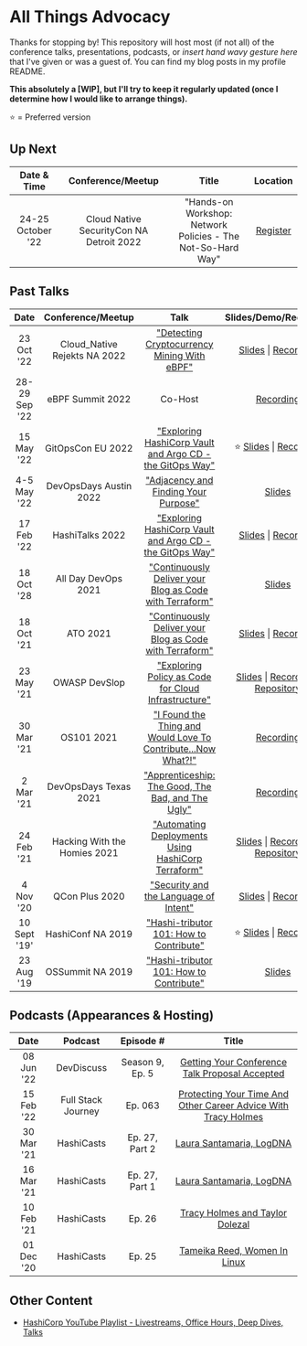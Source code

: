 # All Things Advocacy

Thanks for stopping by! This repository will host most (if not all) of the conference talks, presentations, podcasts, or _insert hand wavy gesture here_ that I've given or was a guest of. You can find my blog posts in my profile README.
  
  **This absolutely a [WIP], but I'll try to keep it regularly updated (once I determine how I would like to arrange things).**
  
 <!--Want me to speak at your event? You can contact me here
 INSERT GOOGLE FORM OR WHATEVS HERE
-->
:star: = Preferred version

## Up Next

Date & Time|Conference/Meetup|Title|Location
:---------:|:---------------:|:---:|:-------:
24-25 October '22 | Cloud Native SecurityCon NA Detroit 2022 | "Hands-on Workshop: Network Policies - The Not-So-Hard Way" | [Register](https://events.linuxfoundation.org/cloud-native-securitycon-north-america/register/)

## Past Talks

Date|Conference/Meetup|Talk|Slides/Demo/Recording
:---------:|:---------------:|:--:|:--------------------:
23 Oct '22 | Cloud_Native Rejekts NA 2022 | ["Detecting Cryptocurrency Mining With eBPF"](https://github.com/tracypholmes/all-things-advocacy/tree/main/detecting-cryptocurrency-mining-ebpf) | [Slides](https://github.com/tracypholmes/all-things-advocacy/blob/main/detecting-cryptocurrency-mining-ebpf/rejekts-tetragon_and_cryptocurrency.pdf) \| [Recording](https://youtu.be/UJsdvmGnpNI?t=17664)
28-29 Sep '22 | eBPF Summit 2022 | Co-Host | [Recording](https://youtube.com/playlist?list=PLDg_GiBbAx-mAwr1P5H4xFEn7X-qWZ2V_)
15 May '22 | GitOpsCon EU 2022 | ["Exploring HashiCorp Vault and Argo CD - the GitOps Way"](https://github.com/tracypholmes/all-things-advocacy/tree/main/vault-and-argocd-gitops#exploring-hashicorp-vault-and-argocd---the-gitops-way) | :star: [Slides](https://github.com/tracypholmes/all-things-advocacy/blob/main/vault-and-argocd-gitops/GitOpsCon%20EU%202022/GitOpsCon%20EU%202022%20-%20Exploring%20Vault%20and%20ArgoCD%20-%20The%20GitOps%20Way.pdf) \| [Recording](https://youtu.be/2camnnjyviw)
4-5 May '22 | DevOpsDays Austin 2022 | ["Adjacency and Finding Your Purpose"](https://github.com/tracypholmes/all-things-advocacy/tree/main/adjacency-and-finding-your-purpose) | [Slides](https://github.com/tracypholmes/all-things-advocacy/blob/main/adjacency-and-finding-your-purpose/Adjacency%and%Finding%Your%Purpose.pdf)
17 Feb '22 | HashiTalks 2022 | ["Exploring HashiCorp Vault and Argo CD - the GitOps Way"](https://github.com/tracypholmes/all-things-advocacy/tree/main/vault-and-argocd-gitops#exploring-hashicorp-vault-and-argocd---the-gitops-way) | [Slides](https://github.com/tracypholmes/all-things-advocacy/blob/main/vault-and-argocd-gitops/HashiTalks%202022/HashiTalks%202022%20-%20Vault%20and%20ArgoCD%20the%20GitOps%20Way.pdf) \| [Recording](https://youtu.be/9ui3giZHaA0)
18 Oct '28 | All Day DevOps 2021 | ["Continuously Deliver your Blog as Code with Terraform"](https://github.com/tracypholmes/all-things-advocacy/tree/main/continuously-deliver-your-blog-as-code-with-terraform) | [Slides](https://github.com/tracypholmes/all-things-advocacy/blob/main/continuously-deliver-your-blog-as-code-with-terraform/Continuously%20Deliver%20your%20Blog%20as%20Code%20with%20Terraform.pdf)
18 Oct '21 | ATO 2021 | ["Continuously Deliver your Blog as Code with Terraform"](https://github.com/tracypholmes/all-things-advocacy/tree/main/continuously-deliver-your-blog-as-code-with-terraform) | [Slides](https://github.com/tracypholmes/all-things-advocacy/blob/main/continuously-deliver-your-blog-as-code-with-terraform/Continuously%20Deliver%20your%20Blog%20as%20Code%20with%20Terraform.pdf) \| [Recording](https://www.youtube.com/watch?v=K2VOQenZEYE)
23 May '21 | OWASP DevSlop | ["Exploring Policy as Code for Cloud Infrastructure"](https://github.com/tracypholmes/all-things-advocacy/tree/main/owasp-devslop-exploring-policy-as-code) | [Slides](https://github.com/tracypholmes/all-things-advocacy/blob/main/owasp-devslop-exploring-policy-as-code/20210523-OWASPDevSlop-PolicyAsCode.pdf) \| [Recording](https://youtu.be/eFGqqTz_5QY) \| [Repository](https://github.com/tracypholmes/policy-as-code-workshop)
30 Mar '21 | OS101 2021 | ["I Found the Thing and Would Love To Contribute...Now What?!"](https://github.com/tracypholmes/all-things-advocacy/tree/main/found-the-thing-would-love-to-contribute) |  [Recording](https://www.youtube.com/watch?v=as_fx_c4uZk&t=551s)
2 Mar '21 | DevOpsDays Texas 2021 | ["Apprenticeship: The Good, The Bad, and The Ugly"](https://github.com/tracypholmes/all-things-advocacy/tree/main/apprenticeship-the-good-the-bad-the-ugly) | [Recording](https://youtu.be/Ji_Dl92D6ps?t=9016)
24 Feb '21 | Hacking With the Homies 2021 | ["Automating Deployments Using HashiCorp Terraform"](https://github.com/tracypholmes/all-things-advocacy/tree/main/automating-deployments-using-hashicorp-terraform) | [Slides](https://github.com/tracypholmes/all-things-advocacy/blob/main/automating-deployments-using-hashicorp-terraform/Automating%20Deployments%20using%20HashiCorp%20Terraform.pdf) \| [Recording](https://www.youtube.com/watch?v=hnMiC7HYjTQ) \| [Repository](https://github.com/tracypholmes/terraform-k8s-demo#automating-deployments-with-terraform-walkthrough)
4 Nov '20 | QCon Plus 2020 | ["Security and the Language of Intent"](https://github.com/tracypholmes/all-things-advocacy/tree/main/security-and-the-language-of-intent) | [Slides](https://github.com/tracypholmes/all-things-advocacy/blob/main/security-and-the-language-of-intent/Security%20and%20the%20Language%20of%20Intent.pdf) \| [Recording](https://www.youtube.com/watch?v=Z12WwflUPHI)
10 Sept '19' | HashiConf NA 2019 | ["Hashi-tributor 101: How to Contribute"](https://github.com/tracypholmes/all-things-advocacy/tree/main/hashi-tributor-101) | :star: [Slides](https://github.com/tracypholmes/all-things-advocacy/blob/main/hashi-tributor-101/Hashi-tributor%20101.pdf) \| [Recording](https://www.youtube.com/watch?v=_dCL0i8s_yI)
23 Aug '19 | OSSummit NA 2019 | ["Hashi-tributor 101: How to Contribute"](https://github.com/tracypholmes/all-things-advocacy/tree/main/hashi-tributor-101) | [Slides](https://github.com/tracypholmes/all-things-advocacy/blob/main/hashi-tributor-101/Hashi-tributor%20101.pdf)

## Podcasts (Appearances & Hosting)

Date|Podcast|Episode #|Title
:--:|:-----:|:-------:|:----:
08 Jun '22 | DevDiscuss | Season 9, Ep. 5 | [Getting Your Conference Talk Proposal Accepted](https://devpods.herokuapp.com/podcasts/devdiscuss/episodes/270)
15 Feb '22 | Full Stack Journey | Ep. 063 | [Protecting Your Time And Other Career Advice With Tracy Holmes](https://packetpushers.net/podcast/full-stack-journey-063-protecting-your-time-and-other-career-advice-with-tracy-holmes/)
30 Mar '21 | HashiCasts | Ep. 27, Part 2 | [Laura Santamaria, LogDNA](https://www.hashicorp.com/resources/hashicast-episode-27-part-2-laura-santamaria-logdna)
16 Mar '21 | HashiCasts | Ep. 27, Part 1 | [Laura Santamaria, LogDNA](https://www.hashicorp.com/resources/hashicast-episode-27-part-1-laura-santamaria-logdna)
10 Feb '21 | HashiCasts | Ep. 26 | [Tracy Holmes and Taylor Dolezal](https://www.hashicorp.com/resources/hashicast-episode-26-tracy-holmes-and-taylor-dolezal)
01 Dec '20 | HashiCasts | Ep. 25 | [Tameika Reed, Women In Linux](https://www.hashicorp.com/resources/hashicast-episode-25-tameika-reed-women-in-linux)

## Other Content

- [HashiCorp YouTube Playlist - Livestreams, Office Hours, Deep Dives, Talks](<https://www.youtube.com/c/HashiCorp/search?query=Tracy%20Holmes>)
